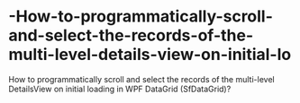 # -How-to-programmatically-scroll-and-select-the-records-of-the-multi-level-details-view-on-initial-lo
How to programmatically scroll and select the records of the multi-level DetailsView on initial loading in WPF DataGrid (SfDataGrid)?
